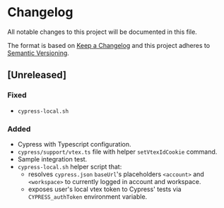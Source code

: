 # Changelog

All notable changes to this project will be documented in this file.

The format is based on [Keep a Changelog](http://keepachangelog.com/en/1.0.0/)
and this project adheres to [Semantic Versioning](http://semver.org/spec/v2.0.0.html).

## [Unreleased]
### Fixed
- `cypress-local.sh`

### Added
- Cypress with Typescript configuration.
- `cypress/support/vtex.ts` file with helper `setVtexIdCookie` command.
- Sample integration test.
- `cypress-local.sh` helper script that:
  - resolves `cypress.json` `baseUrl`'s placeholders `<account>` and `<workspace>` to currently logged in account and workspace.
  - exposes user's local vtex token to Cypress' tests via `CYPRESS_authToken` environment variable.
